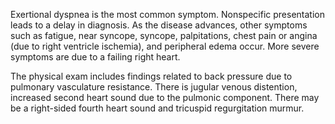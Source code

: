 Exertional dyspnea is the most common symptom. Nonspecific presentation leads to a delay in diagnosis. As the disease advances, other symptoms such as fatigue, near syncope, syncope, palpitations, chest pain or angina (due to right ventricle ischemia), and peripheral edema occur. More severe symptoms are due to a failing right heart.

The physical exam includes findings related to back pressure due to pulmonary vasculature resistance. There is jugular venous distention, increased second heart sound due to the pulmonic component. There may be a right-sided fourth heart sound and tricuspid regurgitation murmur.